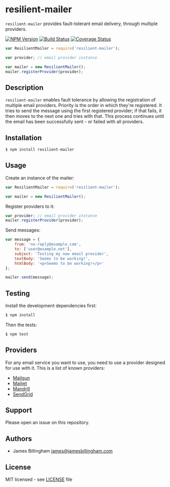 # resilient-mailer

`resilient-mailer` provides fault-tolerant email delivery, through multiple providers.

[![NPM Version](https://img.shields.io/npm/v/resilient-mailer.svg?style=flat)](https://www.npmjs.org/package/resilient-mailer)
[![Build Status](https://img.shields.io/travis/billinghamj/resilient-mailer.svg?style=flat)](https://travis-ci.org/billinghamj/resilient-mailer)
[![Coverage Status](https://img.shields.io/coveralls/billinghamj/resilient-mailer.svg?style=flat)](https://coveralls.io/r/billinghamj/resilient-mailer)

```js
var ResilientMailer = require('resilient-mailer');

var provider; // email provider instance

var mailer = new ResilientMailer();
mailer.registerProvider(provider);
```

## Description

`resilient-mailer` enables fault tolerance by allowing the registration of
multiple email providers. Priority is the order in which they're registered. It
tries to send the message using the first registered provider; if that fails, it
then moves to the next one and tries with that. This process continues until the
email has been successfully sent - or failed with all providers.

## Installation

```bash
$ npm install resilient-mailer
```

## Usage

Create an instance of the mailer:

```js
var ResilientMailer = require('resilient-mailer');

var mailer = new ResilientMailer();
```

Register providers to it:

```js
var provider; // email provider instance
mailer.registerProvider(provider);
```

Send messages:

```js
var message = {
	from: 'no-reply@example.com',
	to: ['user@example.net'],
	subject: 'Testing my new email provider',
	textBody: 'Seems to be working!',
	htmlBody: '<p>Seems to be working!</p>'
};

mailer.send(message);
```

## Testing

Install the development dependencies first:

```bash
$ npm install
```

Then the tests:

```bash
$ npm test
```

## Providers

For any email service you want to use, you need to use a provider designed for
use with it. This is a list of known providers:

- [Mailgun](https://github.com/billinghamj/resilient-mailer-mailgun)
- [Mailjet](https://github.com/billinghamj/resilient-mailer-mailjet)
- [Mandrill](https://github.com/billinghamj/resilient-mailer-mandrill)
- [SendGrid](https://github.com/billinghamj/resilient-mailer-sendgrid)

## Support

Please open an issue on this repository.

## Authors

- James Billingham <james@jamesbillingham.com>

## License

MIT licensed - see [LICENSE](LICENSE) file
